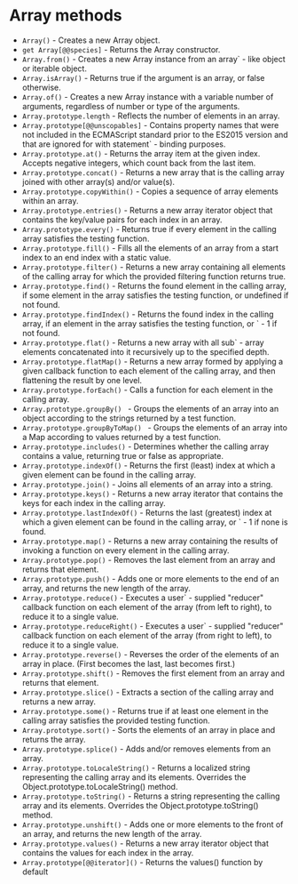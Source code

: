 # Array methods

* `Array()` - Creates a new Array object.
* `get Array[@@species]` - Returns the Array constructor.
* `Array.from()` - Creates a new Array instance from an array` - like object or iterable object.
* `Array.isArray()` - Returns true if the argument is an array, or false otherwise.
* `Array.of()` - Creates a new Array instance with a variable number of arguments, regardless of number or type of the arguments.
* `Array.prototype.length` - Reflects the number of elements in an array.
* `Array.prototype[@@unscopables]` - Contains property names that were not included in the ECMAScript standard prior to the ES2015 version and that are ignored for with statement` - binding purposes.
* `Array.prototype.at()` - Returns the array item at the given index. Accepts negative integers, which count back from the last item.
* `Array.prototype.concat()` - Returns a new array that is the calling array joined with other array(s) and/or value(s).
* `Array.prototype.copyWithin()` - Copies a sequence of array elements within an array.
* `Array.prototype.entries()` - Returns a new array iterator object that contains the key/value pairs for each index in an array.
* `Array.prototype.every()` - Returns true if every element in the calling array satisfies the testing function.
* `Array.prototype.fill()` - Fills all the elements of an array from a start index to an end index with a static value.
* `Array.prototype.filter()` - Returns a new array containing all elements of the calling array for which the provided filtering function returns true.
* `Array.prototype.find()` - Returns the found element in the calling array, if some element in the array satisfies the testing function, or undefined if not found.
* `Array.prototype.findIndex()` - Returns the found index in the calling array, if an element in the array satisfies the testing function, or ` - 1 if not found.
* `Array.prototype.flat()` - Returns a new array with all sub` - array elements concatenated into it recursively up to the specified depth.
* `Array.prototype.flatMap()` - Returns a new array formed by applying a given callback function to each element of the calling array, and then flattening the result by one level.
* `Array.prototype.forEach()` - Calls a function for each element in the calling array.
* `Array.prototype.groupBy() ` - Groups the elements of an array into an object according to the strings returned by a test function.
* `Array.prototype.groupByToMap() ` - Groups the elements of an array into a Map according to values returned by a test function.
* `Array.prototype.includes()` - Determines whether the calling array contains a value, returning true or false as appropriate.
* `Array.prototype.indexOf()` - Returns the first (least) index at which a given element can be found in the calling array.
* `Array.prototype.join()` - Joins all elements of an array into a string.
* `Array.prototype.keys()` - Returns a new array iterator that contains the keys for each index in the calling array.
* `Array.prototype.lastIndexOf()` - Returns the last (greatest) index at which a given element can be found in the calling array, or ` - 1 if none is found.
* `Array.prototype.map()` - Returns a new array containing the results of invoking a function on every element in the calling array.
* `Array.prototype.pop()` - Removes the last element from an array and returns that element.
* `Array.prototype.push()` - Adds one or more elements to the end of an array, and returns the new length of the array.
* `Array.prototype.reduce()` - Executes a user` - supplied "reducer" callback function on each element of the array (from left to right), to reduce it to a single value.
* `Array.prototype.reduceRight()` - Executes a user` - supplied "reducer" callback function on each element of the array (from right to left), to reduce it to a single value.
* `Array.prototype.reverse()` - Reverses the order of the elements of an array in place. (First becomes the last, last becomes first.)
* `Array.prototype.shift()` - Removes the first element from an array and returns that element.
* `Array.prototype.slice()` - Extracts a section of the calling array and returns a new array.
* `Array.prototype.some()` - Returns true if at least one element in the calling array satisfies the provided testing function.
* `Array.prototype.sort()` - Sorts the elements of an array in place and returns the array.
* `Array.prototype.splice()` - Adds and/or removes elements from an array.
* `Array.prototype.toLocaleString()` - Returns a localized string representing the calling array and its elements. Overrides the Object.prototype.toLocaleString() method.
* `Array.prototype.toString()` - Returns a string representing the calling array and its elements. Overrides the Object.prototype.toString() method.
* `Array.prototype.unshift()` - Adds one or more elements to the front of an array, and returns the new length of the array.
* `Array.prototype.values()` - Returns a new array iterator object that contains the values for each index in the array.
* `Array.prototype[@@iterator]()` - Returns the values() function by default